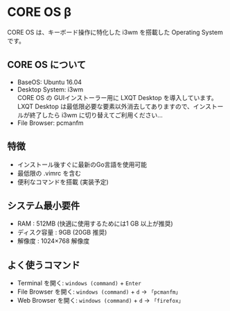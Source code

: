 # CORE OS β
CORE OS は、キーボード操作に特化した i3wm を搭載した Operating System です。  

## CORE OS について
- BaseOS: Ubuntu 16.04
- Desktop System: i3wm  
CORE OS の GUIインストーラー用に LXQT Desktop を導入しています。  
LXQT Desktop は最低限必要な要素以外消去してありますので、インストールが終了したら i3wm に切り替えてご利用ください...
- File Browser: pcmanfm


## 特徴
- インストール後すぐに最新のGo言語を使用可能
- 最低限の .vimrc を含む
- 便利なコマンドを搭載 (実装予定)


## システム最小要件 
- RAM : 512MB (快適に使用するためには1 GB 以上が推奨) 
- ディスク容量 : 9GB (20GB 推奨) 
- 解像度 : 1024×768 解像度


## よく使うコマンド
- Terminal を開く: <code>windows (command)</code> + <code>Enter</code>
- File Browser を開く: <code>windows (command)</code> + <code>d</code> -> <code>「pcmanfm」</code>
- Web Browser を開く: <code>windows (command)</code> + <code>d</code> -> <code>「firefox」</code>
